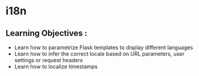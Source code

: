 # i18n
## Learning Objectives :
-   Learn how to parametrize Flask templates to display different languages
-   Learn how to infer the correct locale based on URL parameters, user settings or request headers
-   Learn how to localize timestamps
